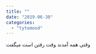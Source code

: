 ```yaml
---
title: ""
date: "2019-06-30"
categories: 
  - "tytomood"
---
```


میگفت ‌‎وقتی همه آمدند وقت رفتن است
